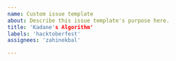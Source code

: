 ```yaml
---
name: Custom issue template
about: Describe this issue template's purpose here.
title: 'Kadane's Algorithm'
labels: 'hacktoberfest'
assignees: 'zahinekbal'

---
```



